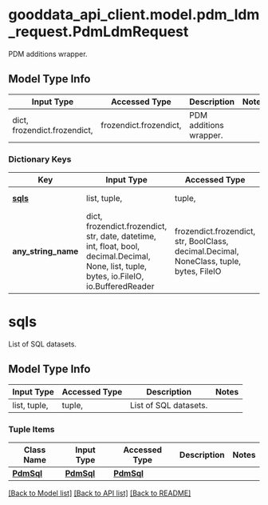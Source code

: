 # gooddata_api_client.model.pdm_ldm_request.PdmLdmRequest

PDM additions wrapper.

## Model Type Info
Input Type | Accessed Type | Description | Notes
------------ | ------------- | ------------- | -------------
dict, frozendict.frozendict,  | frozendict.frozendict,  | PDM additions wrapper. | 

### Dictionary Keys
Key | Input Type | Accessed Type | Description | Notes
------------ | ------------- | ------------- | ------------- | -------------
**[sqls](#sqls)** | list, tuple,  | tuple,  | List of SQL datasets. | [optional] 
**any_string_name** | dict, frozendict.frozendict, str, date, datetime, int, float, bool, decimal.Decimal, None, list, tuple, bytes, io.FileIO, io.BufferedReader | frozendict.frozendict, str, BoolClass, decimal.Decimal, NoneClass, tuple, bytes, FileIO | any string name can be used but the value must be the correct type | [optional]

# sqls

List of SQL datasets.

## Model Type Info
Input Type | Accessed Type | Description | Notes
------------ | ------------- | ------------- | -------------
list, tuple,  | tuple,  | List of SQL datasets. | 

### Tuple Items
Class Name | Input Type | Accessed Type | Description | Notes
------------- | ------------- | ------------- | ------------- | -------------
[**PdmSql**](PdmSql.md) | [**PdmSql**](PdmSql.md) | [**PdmSql**](PdmSql.md) |  | 

[[Back to Model list]](../../README.md#documentation-for-models) [[Back to API list]](../../README.md#documentation-for-api-endpoints) [[Back to README]](../../README.md)

